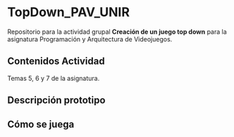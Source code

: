 # TopDown_PAV_UNIR

Repositorio para la actividad grupal **Creación de un juego top down** para la asignatura Programación y Arquitectura de Videojuegos.

## Contenidos Actividad
Temas 5, 6 y 7 de la asignatura.

## Descripción prototipo


## Cómo se juega


